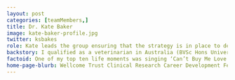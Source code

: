 ```yaml
---
layout: post
categories: [teamMembers,]
title: Dr. Kate Baker
image: kate-baker-profile.jpg
twitter: ksbakes
role: Kate leads the group ensuring that the strategy is in place to deliver successful outcomes in line with our mission statement and values. This translates to steering our scientific direction, securing adequate resources, finding and appointing awesome people (see below) and providing them with effective guidance and personal development opportunities to achieve the full potential of their projects, group contribution, and personal career trajectories. For more information on my roles outside of leading ‘The Bakery’ please see my full <a href="/assets/190518_KateBaker_CV.pdf">CV</a> <a href="https://scholar.google.co.uk/citations?user=KigrV9gAAAAJ&hl=en">here</a>. 
backstory: I qualified as a veterinarian in Australia (BVSc Hons University of Melbourne, 2006) and then practiced in Critical Care and domestic small animal practice before moving to the UK and commencing my PhD at the University of Cambridge and Institute of Zoology, London in 2008 (supervisors- Professors James Wood, Andrew Cunningham and Dr Pablo Murcia, awarded 2012). Originally funded by a Cambridge Infectious Diseases Consortium Junior Research Fellowship I was awarded a Wellcome Trust Clinical Research Training Fellowship which ran until 2013. During my PhD I studied viral zoonoses in a common African fruit bat, Eidolon helvum, using a combination of field work, serological, molecular and virological techniques. I then took up a Postdoctoral Fellow position at the Wellcome Trust Sanger Institute (under Professors Nicholas Thomson and Julian Parkhill) working on large-scale genomic epidemiology projects on enteric pathogens (mostly Shigella). In 2014, I was awarded a Wellcome Trust Clinical Research Career Development Fellowship (still current) and moved from the Sanger Institute to the University of Liverpool to start my own group in 2016.  
factoid: One of my top ten life moments was singing ‘Can’t Buy Me Love’ with a Beatles tribute band in the Cavern Club on my hen do. 
home-page-blurb: Wellcome Trust Clinical Research Career Development Fellow, Tenure Track Fellow
---
```

